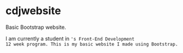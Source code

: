 # cdjwebsite
Basic Bootstrap website.

I am currently a student in <code louisville>'s Front-End Development 12 week program.
This is my basic website I made using Bootstrap.

